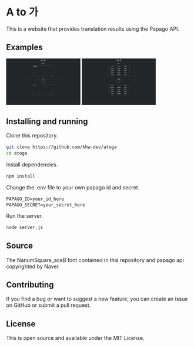 # A to 가

This is a website that provides translation results using the Papago API.

## Examples
<img src="/img/atoga_1.png" width="40%" alt="atoga_1"></img>
<img src="/img/atoga_2.png" width="40%" alt="atoga_2"></img>

## Installing and running
Clone this repository.
```sh
git clone https://github.com/khw-dev/atoga
cd atoga
```

Install dependencies.
```sh
npm install
```

Change the .env file to your own papago id and secret.
```env
PAPAGO_ID=your_id_here
PAPAGO_SECRET=your_secret_here
```

Run the server.
```sh
node server.js
```

## Source
The NanumSquare_aceB font contained in this repository and papago api  copyrighted by Naver.

## Contributing
If you find a bug or want to suggest a new feature, you can create an issue on GitHub or submit a pull request.

## License
This is open source and available under the MIT License.
